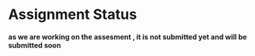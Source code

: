 # Assignment Status

#### as we are working on the assesment , it is not submitted yet and will be submitted soon 